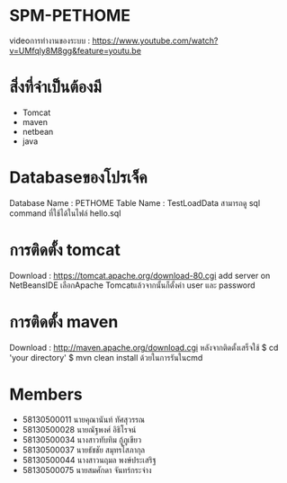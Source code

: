# SPM-PETHOME
videoการทำงานของระบบ : https://www.youtube.com/watch?v=UMfqly8M8gg&feature=youtu.be

# สิ่งที่จำเป็นต้องมี 
- Tomcat
- maven
- netbean 
- java
 # Databaseของโปรเจ็ค
Database Name : PETHOME
Table Name : TestLoadData
สามารถดู sql command ที่ใช้ได้ในไฟล์ hello.sql

# การติดตั้ง tomcat
Download : https://tomcat.apache.org/download-80.cgi add server on NetBeansIDE 
เลือกApache Tomcatแล้วจากนั้นก็ตั้งค่า user และ password

# การติดตั้ง maven
Download : http://maven.apache.org/download.cgi
หลังจากติดตั้งเสร็จใช้
$ cd 'your directory'
$ mvn clean install
ด้วยในการรันในcmd

# Members
- 58130500011 นายคุณานันท์ ทัศสุวรรณ
- 58130500028 นายณัฐพงศ์ อิธิโรจน์
- 58130500034 นางสาวทับทิม กู้ภูเขียว
- 58130500037 นายธัชชัย สมุทรโสภากุล
- 58130500044 นางสาวนฤมล พงษ์ประเสริฐ
- 58130500075 นายสมศักดา จันทร์กระจ่าง
